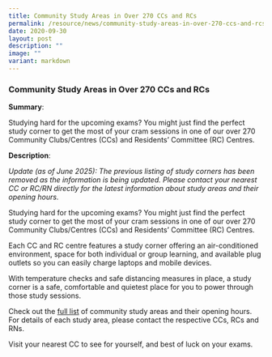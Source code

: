 ```yaml
---
title: Community Study Areas in Over 270 CCs and RCs
permalink: /resource/news/community-study-areas-in-over-270-ccs-and-rcs/
date: 2020-09-30
layout: post
description: ""
image: ""
variant: markdown
---
```

### Community Study Areas in Over 270 CCs and RCs 

**Summary**: 

Studying hard for the upcoming exams? You might just find the perfect study corner to get the most of your cram sessions in one of our over 270 Community Clubs/Centres (CCs) and Residents’ Committee (RC) Centres. 


**Description**: 

*Update (as of June 2025): The previous listing of study corners has been removed as the information is being updated. Please contact your nearest CC or RC/RN directly for the latest information about study areas and their opening hours.*

Studying hard for the upcoming exams? You might just find the perfect study corner to get the most of your cram sessions in one of our over 270 Community Clubs/Centres (CCs) and Residents’ Committee (RC) Centres. 

Each CC and RC centre features a study corner offering an air-conditioned environment, space for both individual or group learning, and available plug outlets so you can easily charge laptops and mobile devices. 

With temperature checks and safe distancing measures in place, a study corner is a safe, comfortable and quietest place for you to power through those study sessions. 

Check out the [full list](/files/NewsRoom/ccrcrn%20study%20corners%202023.pdf) of community study areas and their opening hours. For details of each study area, please contact the respective CCs, RCs and RNs. 

Visit your nearest CC to see for yourself, and best of luck on your exams.